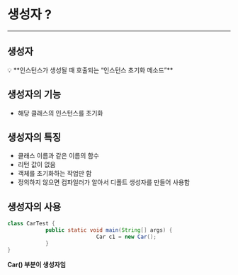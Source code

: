 # 생성자 ?

---

## 생성자

<aside>
💡 **인스턴스가 생성될 때 호출되는 “인스턴스 초기화 메소드”**

</aside>

## 생성자의 기능

- 해당 클래스의 인스턴스를 초기화

## 생성자의 특징

- 클래스 이름과 같은 이름의 함수
- 리턴 값이 없음
- 객체를 초기화하는 작업만 함
- 정의하지 않으면 컴파일러가 알아서 디폴트 생성자를 만들어 사용함

## 생성자의 사용

```java
class CarTest {
			public static void main(String[] args) {
							Car c1 = new Car();
			}
}
```

**Car() 부분이 생성자임**